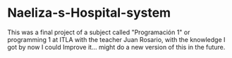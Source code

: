 # Naeliza-s-Hospital-system
This was a final project of a subject called "Programación 1" or programming 1 at ITLA with the teacher Juan Rosario, with the knowledge I got by now I could Improve it... might do a new version of this in the future.
